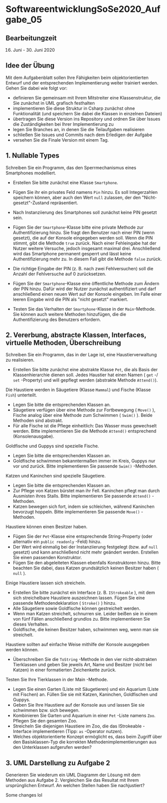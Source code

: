 # SoftwareentwicklungSoSe2020_Aufgabe_05

## Bearbeitungzeit

16. Juni - 30. Juni 2020

## Idee der Übung

Mit dem Aufgabenblatt sollen Ihre Fähigkeiten beim objektorientierten Entwurf und der entsprechenden Implementierung weiter trainiert werden. Gehen Sie dabei wie folgt vor:

+ definieren Sie gemeinsam mit Ihrem Mitstreiter eine Klassenstruktur, die Sie zunächst in UML grafisch festhalten
+ implementieren Sie diese Struktur in Csharp zunächst ohne Funktionalität (und speichern Sie dabei die Klassen in einzelnen Dateien)
+ übertragen Sie diese Version ins Repository und ordnen Sie über Issues die Zuständigkeiten bei Ihrer Implementierung zu
+ legen Sie Branches an, in denen Sie die Teilaufgaben realisieren 
+ schließen Sie Issues und Commits nach dem Erledigen der Aufgabe
+ versehen Sie die Finale Version mit einem Tag.

## 1. Nullable Types

Schreiben Sie ein Programm, das den Sperrmechanismus eines Smartphones modelliert.

+ Erstellen Sie bitte zunächst eine Klasse `Smartphone`.

+ Fügen Sie ihr ein privates Feld namens `Pin` hinzu. Es soll Integerzahlen speichern können, aber auch den Wert `null` zulassen, der den "Nicht-gesetzt"-Zustand repräsentiert.

+ Nach Instanziierung des Smartphones soll zunächst keine PIN gesetzt sein.

+ Fügen Sie der `Smartphone`-Klasse bitte eine private Methode zur Authentifizierung hinzu. Sie fragt den Benutzer nach einer PIN (wenn gesetzt), die auf der Konsole eingegeben werden soll. Wenn die PIN stimmt, gibt die Methode `true` zurück. Nach einer Fehleingabe hat der Nutzer weitere Versuche, jedoch insgesamt maximal drei. Anschließend wird das Smartphone permanent gesperrt und lässt keine Authentifizierung mehr zu. In diesem Fall gibt die Methode `false` zurück.

+ Die richtige Eingabe der PIN (z. B. nach zwei Fehlversuchen) soll die Anzahl der Fehlversuche auf 0 zurücksetzen.

+ Fügen Sie der `Smartphone`-Klasse eine öffentliche Methode zum Ändern der PIN hinzu. Dafür wird
der Nutzer zunächst authentifiziert und darf anschließend einen neuen Wert auf der Konsole eingeben. Im Falle einer leeren Eingabe wird die PIN als "nicht gesetzt" markiert.

+ Testen Sie das Verhalten der `Smartphone`-Klasse in der `Main`-Methode. Sie können auch weitere Methoden hinzufügen, die die Authentifizierung des Benutzers erfordern.


## 2. Vererbung, abstracte Klassen, Interfaces, virtuelle Methoden, Überschreibung

Schreiben Sie ein Programm, das in der Lage ist, eine Haustierverwaltung zu realisieren.

+ Erstellen Sie bitte zunächst eine abstrakte Klasse `Pet`, die als Basis der Klassenhierarchie dienen soll. Jedes Haustier hat einen Namen ( `get` -/ `set` -Property) und will gepflegt werden (abstrakte
Methode `Attend()`).

Die Haustiere werden in Säugetiere (Klasse `Mammal`) und Fische (Klasse `Fish`) unterteilt.

+ Legen Sie bitte die entsprechenden Klassen an.
+ Säugetiere verfügen über eine Methode zur Fortbewegung ( `Move()` ), Fische analog über eine
Methode zum Schwimmen ( `Swim()` ). Beide Methoden sind abstrakt.
+ Für alle Fische ist die Pflege einheitlich: Das Wasser muss gewechselt werden. Bitte implementieren Sie die Methode `Attend()` entsprechend (Konsolenausgabe).

Goldfische und Guppys sind spezielle Fische.

+ Legen Sie bitte die entsprechenden Klassen an.
+ Goldfische schwimmen bekanntermaßen immer im Kreis, Guppys nur vor und zurück. Bitte
implementieren Sie passende `Swim()` -Methoden.

Katzen und Kaninchen sind spezielle Säugetiere.

+ Legen Sie bitte die entsprechenden Klassen an.
+ Zur Pflege von Katzen bürstet man ihr Fell. Kaninchen pflegt man durch Ausmisten ihres Stalls. Bitte
implementieren Sie passende `Attend()` -Methoden.
+ Katzen bewegen sich fort, indem sie schleichen, während Kaninchen bevorzugt hoppeln. Bitte
implementieren Sie passende `Move()` -Methoden.

Haustiere können einen Besitzer haben.

+ Fügen Sie der `Pet`-Klasse eine entsprechende String-Property (oder alternativ ein
`public readonly` -Feld) hinzu.
+ Der Wert wird einmalig bei der Instanziierung festgelegt (bzw. auf `null` gesetzt) und kann
anschließend nicht mehr geändert werden. Erstellen Sie einen passenden Konstruktor.
+ Fügen Sie den abgeleiteten Klassen ebenfalls Konstruktoren hinzu. Bitte beachten Sie dabei, dass
Katzen grundsätzlich keinen Besitzer haben ( `null` ).

Einige Haustiere lassen sich streicheln.

+ Erstellen Sie bitte zunächst ein Interface (z. B. `IStrokeable` ), mit dem sich streichelbare Haustiere auszeichnen lassen. Fügen Sie eine passende Methodendeklaration ( `Stroke()` ) hinzu.
+ Alle Säugetiere sowie Goldfische können gestreichelt werden.
+ Wenn man Katzen streichelt, schnurren sie. Leider beißen sie in einem von fünf Fällen anschließend grundlos zu. Bitte implementieren Sie dieses Verhalten.
+ Goldfische, die keinen Besitzer haben, schwimmen weg, wenn man sie streichelt.

Haustiere sollten auf einfache Weise mithilfe der Konsole ausgegeben werden können.

+ Überschreiben Sie die `ToString` -Methode in den vier nicht-abstrakten Tierklassen und geben Sie jeweils Art, Name und Besitzer (nicht bei Katzen) in einer formatierten Zeichenkette zurück.

Testen Sie Ihre Tierklassen in der Main -Methode.

+ Legen Sie einen Garten (Liste mit Säugetieren) und ein Aquarium (Liste mit Fischen) an. Füllen Sie sie mit Katzen, Kaninchen, Goldfischen und Guppys.
+ Geben Sie Ihre Haustiere auf der Konsole aus und lassen Sie sie schwimmen bzw. sich bewegen.
+ Kombinieren Sie Garten und Aquarium in einer `Pet` -Liste namens `Zoo`. Pflegen Sie den gesamten Zoo.
+ Streicheln Sie diejenigen Haustiere im Zoo, die das IStrokeable -Interface implementieren (Tipp: `as` -Operator nutzen).
+ Welches objektorientierte Konzept ermöglicht es, dass beim Zugriff über den Basisklassen-Typ die korrekten Methodenimplementierungen aus den Unterklassen aufgerufen werden?

## 3. UML Darstellung zu Aufgabe 2 

Generieren Sie wiederum ein UML Diagramm der Lösung mit dem Methoden aus Aufgabe 2. Vergleichen Sie das Resultat mit Ihrem ursprünglichen Entwurf. An welchen Stellen haben Sie nachjustiert?

Some changes lol
